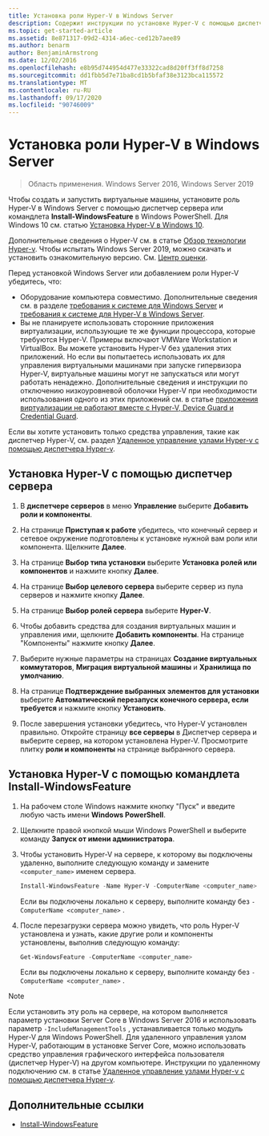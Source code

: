 ```yaml
---
title: Установка роли Hyper-V в Windows Server
description: Содержит инструкции по установке Hyper-V с помощью диспетчер сервера или Windows PowerShell.
ms.topic: get-started-article
ms.assetid: 8e871317-09d2-4314-a6ec-ced12b7aee89
ms.author: benarm
author: BenjaminArmstrong
ms.date: 12/02/2016
ms.openlocfilehash: e8b95d744954d477e33322cad8d20ff3ff8d7258
ms.sourcegitcommit: dd1fbb5d7e71ba8cd1b5bfaf38e3123bca115572
ms.translationtype: MT
ms.contentlocale: ru-RU
ms.lasthandoff: 09/17/2020
ms.locfileid: "90746009"
---
```

# <a name="install-the-hyper-v-role-on-windows-server"></a>Установка роли Hyper-V в Windows Server

>Область применения. Windows Server 2016, Windows Server 2019

Чтобы создать и запустить виртуальные машины, установите роль Hyper-V в Windows Server с помощью диспетчер сервера или командлета **Install-WindowsFeature** в Windows PowerShell.
Для Windows 10 см. статью [Установка Hyper-V в Windows 10](/virtualization/hyper-v-on-windows/quick-start/enable-hyper-v).

Дополнительные сведения о Hyper-V см. в статье [Обзор технологии Hyper-v](../Hyper-V-Technology-Overview.md). Чтобы испытать Windows Server 2019, можно скачать и установить ознакомительную версию. См. [Центр оценки](https://www.microsoft.com/evalcenter/evaluate-windows-server-2019).

Перед установкой Windows Server или добавлением роли Hyper-V убедитесь, что:
- Оборудование компьютера совместимо. Дополнительные сведения см. в разделе [требования к системе для Windows Server](../../../get-started/System-Requirements.md) и [требования к системе для Hyper-V в Windows Server](../System-requirements-for-Hyper-V-on-Windows.md).
- Вы не планируете использовать сторонние приложения виртуализации, использующие те же функции процессора, которые требуются Hyper-V. Примеры включают VMWare Workstation и VirtualBox. Вы можете установить Hyper-V без удаления этих приложений. Но если вы попытаетесь использовать их для управления виртуальными машинами при запуске гипервизора Hyper-V, виртуальные машины могут не запускаться или могут работать ненадежно. Дополнительные сведения и инструкции по отключению низкоуровневой оболочки Hyper-V при необходимости использования одного из этих приложений см. в статье [приложения виртуализации не работают вместе с Hyper-V, Device Guard и Credential Guard](https://support.microsoft.com/help/3204980/virtualization-applications-do-not-work-together-with-hyper-v-device-g).

Если вы хотите установить только средства управления, такие как диспетчер Hyper-V, см. раздел [Удаленное управление узлами Hyper-v с помощью диспетчера Hyper-v](../Manage/Remotely-manage-Hyper-V-hosts.md).

## <a name="install-hyper-v-by-using-server-manager"></a>Установка Hyper-V с помощью диспетчер сервера

1. В **диспетчере серверов** в меню **Управление** выберите **Добавить роли и компоненты**.

2. На странице **Приступая к работе** убедитесь, что конечный сервер и сетевое окружение подготовлены к установке нужной вам роли или компонента. Щелкните **Далее**.

3. На странице **Выбор типа установки** выберите **Установка ролей или компонентов** и нажмите кнопку **Далее**.

4. На странице **Выбор целевого сервера** выберите сервер из пула серверов и нажмите кнопку **Далее**.

5. На странице **Выбор ролей сервера** выберите **Hyper-V**.

6. Чтобы добавить средства для создания виртуальных машин и управления ими, щелкните **Добавить компоненты**. На странице "Компоненты" нажмите кнопку **Далее**.

7. Выберите нужные параметры на страницах **Создание виртуальных коммутаторов**, **Миграция виртуальной машины** и **Хранилища по умолчанию**.

8. На странице **Подтверждение выбранных элементов для установки** выберите **Автоматический перезапуск конечного сервера, если требуется** и нажмите кнопку **Установить**.

9. После завершения установки убедитесь, что Hyper-V установлен правильно. Откройте страницу **все серверы** в Диспетчер сервера и выберите сервер, на котором установлена Hyper-V. Просмотрите плитку **роли и компоненты** на странице выбранного сервера.

## <a name="install-hyper-v-by-using-the-install-windowsfeature-cmdlet"></a>Установка Hyper-V с помощью командлета Install-WindowsFeature

1. На рабочем столе Windows нажмите кнопку "Пуск" и введите любую часть имени **Windows PowerShell**.

2. Щелкните правой кнопкой мыши Windows PowerShell и выберите команду **Запуск от имени администратора**.

3. Чтобы установить Hyper-V на сервере, к которому вы подключены удаленно, выполните следующую команду и замените `<computer_name>` именем сервера.

    ```powershell
    Install-WindowsFeature -Name Hyper-V -ComputerName <computer_name> -IncludeManagementTools -Restart
    ```

    Если вы подключены локально к серверу, выполните команду без `-ComputerName <computer_name>` .

4. После перезагрузки сервера можно увидеть, что роль Hyper-V установлена и узнать, какие другие роли и компоненты установлены, выполнив следующую команду:

    ```powershell
    Get-WindowsFeature -ComputerName <computer_name>
    ```

    Если вы подключены локально к серверу, выполните команду без `-ComputerName <computer_name>` .

> [!NOTE]
> Если установить эту роль на сервере, на котором выполняется параметр установки Server Core в Windows Server 2016 и использовать параметр `-IncludeManagementTools` , устанавливается только модуль Hyper-V для Windows PowerShell. Для удаленного управления узлом Hyper-V, работающим в установке Server Core, можно использовать средство управления графического интерфейса пользователя (диспетчер Hyper-V) на другом компьютере. Инструкции по удаленному подключению см. в статье [Удаленное управление узлами Hyper-v с помощью диспетчера Hyper-v](../Manage/Remotely-manage-Hyper-V-hosts.md).

## <a name="additional-references"></a>Дополнительные ссылки

- [Install-WindowsFeature](/powershell/module/Microsoft.Windows.ServerManager.Migration/Install-WindowsFeature)
